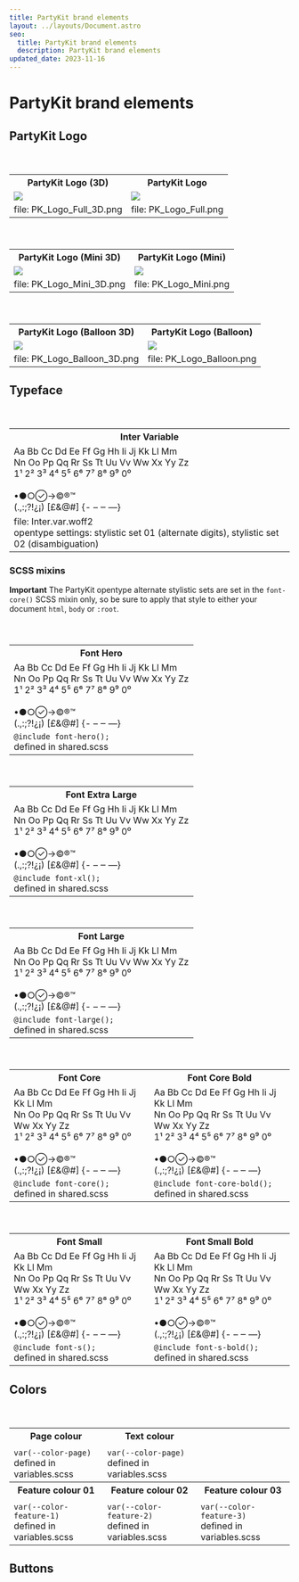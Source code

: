 ```yaml
---
title: PartyKit brand elements
layout: ../layouts/Document.astro
seo:
  title: PartyKit brand elements
  description: PartyKit brand elements
updated_date: 2023-11-16
---
```


# PartyKit brand elements

## PartyKit Logo

<div class='overflow-x-auto'>
<table>
  <tbody>
    <header>
      <th>PartyKit Logo (3D)</th>
      <th>PartyKit Logo</th>
      </header>
      <tr>
      <td><img src="/assets/logo/PK_Logo_Full_3D.png" /></td>
      <td><img src="/assets/logo/PK_Logo_Full.png" /></td>
    </tr>
    <tr>
      <td>file: PK_Logo_Full_3D.png</td>
      <td>file: PK_Logo_Full.png</td>
    </tr>
  </tbody>
</table>
</div>

<div class='overflow-x-auto'>
<table>
  <tbody>
    <header>
      <th>PartyKit Logo (Mini 3D)</th>
      <th>PartyKit Logo (Mini)</th>
    </header>
    <tr>
      <td><img src="/assets/logo/PK_Logo_Mini_3D.png" /></td>
      <td><img src="/assets/logo/PK_Logo_Mini.png" /></td>
    </tr>
    <tr>
      <td>file: PK_Logo_Mini_3D.png</td>
      <td>file: PK_Logo_Mini.png</td>
    </tr>
  </tbody>
</table>
</div>

<div class='overflow-x-auto'>
<table>
  <tbody>
    <header>
      <th>PartyKit Logo (Balloon 3D)</th>
      <th>PartyKit Logo (Balloon)</th>
    </header>
    <tr>
      <td><img src="/assets/logo/PK_Logo_Balloon_3D.png" /></td>
      <td><img src="/assets/logo/PK_Logo_Balloon.png" /></td>
    </tr>
    <tr>
      <td>file: PK_Logo_Balloon_3D.png</td>
      <td>file: PK_Logo_Balloon.png</td>
    </tr>
  </tbody>
</table>
</div>

## Typeface

<div class='overflow-x-auto'>
<table>
  <tbody>
    <header>
      <th>Inter Variable</th>
    </header>
    <tr>
      <td>
        <div id="brand-element-font">
          Aa Bb Cc Dd Ee Ff Gg Hh Ii Jj Kk Ll Mm <br>
          Nn Oo Pp Qq Rr Ss Tt Uu Vv Ww Xx Yy Zz <br>
          1¹ 2² 3³ 4⁴ 5⁵ 6⁶ 7⁷ 8⁸ 9⁹ 0⁰ <br>
          <br>
          •●○→©®™ <br>
          (.,:;?!¿¡) [£&@#] {- – ‒ —}
        </div>
      </td>
    </tr>
    <tr>
      <td>
        file: Inter.var.woff2 <br>
        opentype settings: stylistic set 01 (alternate digits), stylistic set 02 (disambiguation)
      </td>
    </tr>
  </tbody>
</table>
</div>

### SCSS mixins

**Important** The PartyKit opentype alternate stylistic sets are set in the <code>font-core()</code> SCSS mixin only, so be sure to apply that style to either your document <code>html</code>, <code>body</code> or <code>:root</code>.

<div class='overflow-x-auto'>
<table>
  <tbody>
    <header>
      <th>Font Hero</th>
    </header>
    <tr>
      <td>
        <div id="brand-element-font-hero">
          Aa Bb Cc Dd Ee Ff Gg Hh Ii Jj Kk Ll Mm <br>
          Nn Oo Pp Qq Rr Ss Tt Uu Vv Ww Xx Yy Zz <br>
          1¹ 2² 3³ 4⁴ 5⁵ 6⁶ 7⁷ 8⁸ 9⁹ 0⁰ <br>
          <br>
          •●○→©®™ <br>
          (.,:;?!¿¡) [£&@#] {- – ‒ —}
        </div>
      </td>
    </tr>
    <tr>
      <td>
        <code>@include font-hero();</code> <br>
        defined in shared.scss
      </td>
    </tr>
  </tbody>
</table>
</div>

<div class='overflow-x-auto'>
<table>
  <tbody>
    <header>
      <th>Font Extra Large</th>
    </header>
    <tr>
      <td>
        <div id="brand-element-font-xl">
          Aa Bb Cc Dd Ee Ff Gg Hh Ii Jj Kk Ll Mm <br>
          Nn Oo Pp Qq Rr Ss Tt Uu Vv Ww Xx Yy Zz <br>
          1¹ 2² 3³ 4⁴ 5⁵ 6⁶ 7⁷ 8⁸ 9⁹ 0⁰ <br>
          <br>
          •●○→©®™ <br>
          (.,:;?!¿¡) [£&@#] {- – ‒ —}
        </div>
      </td>
    </tr>
    <tr>
      <td>
        <code>@include font-xl();</code> <br>
        defined in shared.scss
      </td>
    </tr>
  </tbody>
</table>
</div>

<div class='overflow-x-auto'>
<table>
  <tbody>
    <header>
      <th>Font Large</th>
    </header>
    <tr>
      <td>
        <div id="brand-element-font-l">
          Aa Bb Cc Dd Ee Ff Gg Hh Ii Jj Kk Ll Mm <br>
          Nn Oo Pp Qq Rr Ss Tt Uu Vv Ww Xx Yy Zz <br>
          1¹ 2² 3³ 4⁴ 5⁵ 6⁶ 7⁷ 8⁸ 9⁹ 0⁰ <br>
          <br>
          •●○→©®™ <br>
          (.,:;?!¿¡) [£&@#] {- – ‒ —}
        </div>
      </td>
    </tr>
    <tr>
      <td>
        <code>@include font-large();</code> <br>
        defined in shared.scss
      </td>
    </tr>
  </tbody>
</table>
</div>

<div class='overflow-x-auto'>
<table>
  <tbody>
    <header>
      <th>Font Core</th>
      <th>Font Core Bold</th>
    </header>
    <tr>
      <td>
        <div id="brand-element-font-core">
          Aa Bb Cc Dd Ee Ff Gg Hh Ii Jj Kk Ll Mm <br>
          Nn Oo Pp Qq Rr Ss Tt Uu Vv Ww Xx Yy Zz <br>
          1¹ 2² 3³ 4⁴ 5⁵ 6⁶ 7⁷ 8⁸ 9⁹ 0⁰ <br>
          <br>
          •●○→©®™ <br>
          (.,:;?!¿¡) [£&@#] {- – ‒ —}
        </div>
      </td>
      <td>
        <div id="brand-element-font-core-bold">
          Aa Bb Cc Dd Ee Ff Gg Hh Ii Jj Kk Ll Mm <br>
          Nn Oo Pp Qq Rr Ss Tt Uu Vv Ww Xx Yy Zz <br>
          1¹ 2² 3³ 4⁴ 5⁵ 6⁶ 7⁷ 8⁸ 9⁹ 0⁰ <br>
          <br>
          •●○→©®™ <br>
          (.,:;?!¿¡) [£&@#] {- – ‒ —}
        </div>
      </td>
    </tr>
    <tr>
      <td>
        <code>@include font-core();</code> <br>
        defined in shared.scss
      </td>
      <td>
        <code>@include font-core-bold();</code> <br>
        defined in shared.scss
      </td>
    </tr>
  </tbody>
</table>
</div>

<div class='overflow-x-auto'>
<table>
  <tbody>
    <header>
      <th>Font Small</th>
      <th>Font Small Bold</th>
    </header>
    <tr>
      <td>
        <div id="brand-element-font-small">
          Aa Bb Cc Dd Ee Ff Gg Hh Ii Jj Kk Ll Mm <br>
          Nn Oo Pp Qq Rr Ss Tt Uu Vv Ww Xx Yy Zz <br>
          1¹ 2² 3³ 4⁴ 5⁵ 6⁶ 7⁷ 8⁸ 9⁹ 0⁰ <br>
          <br>
          •●○→©®™ <br>
          (.,:;?!¿¡) [£&@#] {- – ‒ —}
        </div>
      </td>
      <td>
        <div id="brand-element-font-small-bold">
          Aa Bb Cc Dd Ee Ff Gg Hh Ii Jj Kk Ll Mm <br>
          Nn Oo Pp Qq Rr Ss Tt Uu Vv Ww Xx Yy Zz <br>
          1¹ 2² 3³ 4⁴ 5⁵ 6⁶ 7⁷ 8⁸ 9⁹ 0⁰ <br>
          <br>
          •●○→©®™ <br>
          (.,:;?!¿¡) [£&@#] {- – ‒ —}
        </div>
      </td>
    </tr>
    <tr>
      <td>
        <code>@include font-s();</code> <br>
        defined in shared.scss
      </td>
      <td>
        <code>@include font-s-bold();</code> <br>
        defined in shared.scss
      </td>
    </tr>
  </tbody>
</table>
</div>

## Colors

<div class='overflow-x-auto'>
<table>
  <tbody>
    <header>
      <th>Page colour</th>
      <th>Text colour</th>
      <th></th>
    </header>
    <tr>
      <td>
        <div id="brand-element-color-page"></div>
      </td>
      <td>
        <div id="brand-element-color-text"></div>
      </td>
      <td>
      </td>
    </tr>
    <tr>
      <td>
        <code>var(--color-page)</code> <br>
        defined in variables.scss
      </td>
      <td>
        <code>var(--color-page)</code> <br>
        defined in variables.scss
      </td>
      <td>
      </td>
    </tr>
    <header>
      <th>Feature colour 01</th>
      <th>Feature colour 02</th>
      <th>Feature colour 03</th>
    </header>
    <tr>
      <td>
        <div id="brand-element-color-feature-1"></div>
      </td>
      <td>
        <div id="brand-element-color-feature-2"></div>
      </td>
      <td>
        <div id="brand-element-color-feature-3"></div>
      </td>
    </tr>
    <tr>
      <td>
        <code>var(--color-feature-1)</code> <br>
        defined in variables.scss
      </td>
      <td>
        <code>var(--color-feature-2)</code> <br>
        defined in variables.scss
      </td>
      <td>
        <code>var(--color-feature-3)</code> <br>
        defined in variables.scss
      </td>
    </tr>
  </tbody>
</table>
</div>

## Buttons